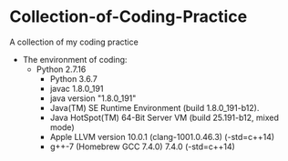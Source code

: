 # Collection-of-Coding-Practice
A collection of my coding practice

* The environment of coding:
  * Python 2.7.16
	* Python 3.6.7
	* javac 1.8.0_191
	* java version "1.8.0_191"
	* Java(TM) SE Runtime Environment (build 1.8.0_191-b12).
	* Java HotSpot(TM) 64-Bit Server VM (build 25.191-b12, mixed mode)
	* Apple LLVM version 10.0.1 (clang-1001.0.46.3) (-std=c++14)
	* g++-7 (Homebrew GCC 7.4.0) 7.4.0 (-std=c++14)
